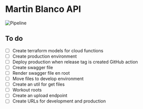 # Martin Blanco API

![Pipeline](https://github.com/pataruco/martin-blanco/workflows/Pipeline/badge.svg)

## To do

- [ ] Create terraform models for cloud functions
- [ ] Create production environment
- [ ] Deploy production when release tag is created GitHub action
- [ ] Create swagger file
- [ ] Render swagger file en root
- [ ] Move files to develop environment
- [ ] Create an util for get files
- [ ] Workout roots
- [ ] Create an upload endpoint
- [ ] Create URLs for development and production
